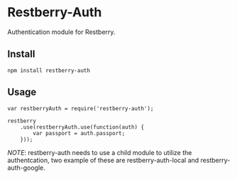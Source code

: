 Restberry-Auth
==============

Authentication module for Restberry.

## Install

```
npm install restberry-auth
```

## Usage

```
var restberryAuth = require('restberry-auth');

restberry
    .use(restberryAuth.use(function(auth) {
        var passport = auth.passport;
    }));
```

*NOTE*: restberry-auth needs to use a child module to utilize the authentcation,
two example of these are restberry-auth-local and restberry-auth-google.

